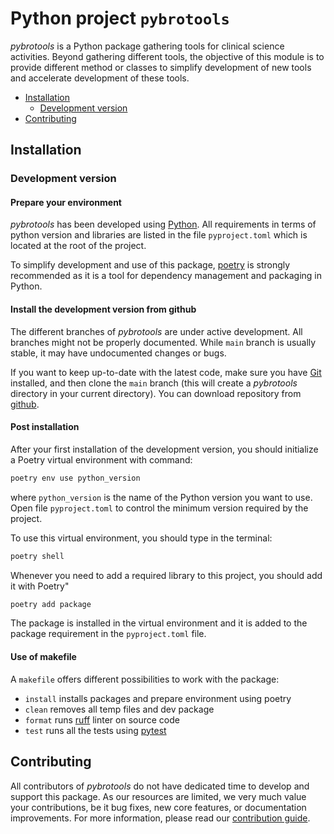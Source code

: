 <!-- Copyright 2024 PYBROTOOLS authors. -->
<!-- See license.md file for details. -->

# Python project `pybrotools`

*pybrotools* is a Python package gathering tools for clinical science
activities. Beyond gathering different tools, the objective of this module is
to provide different method or classes to simplify development of new tools and
accelerate development of these tools.

<!-- @import "[TOC]" {cmd="toc" depthFrom=2 depthTo=3 orderedList=false} -->

<!-- code_chunk_output -->

- [Installation](#installation)
  - [Development version](#development-version)
- [Contributing](#contributing)

<!-- /code_chunk_output -->

## Installation

### Development version

#### Prepare your environment

*pybrotools* has been developed using [Python](https://www.python.org/). All
requirements in terms of python version and libraries are listed in the file
`pyproject.toml` which is located at the root of the project.

To simplify development and use of this package, [poetry](https://python-poetry.org/)
is strongly recommended as it is a tool for dependency management and packaging
in Python.

#### Install the development version from github

The different branches of *pybrotools* are under active development. All
branches might not be properly documented. While `main` branch is usually
stable, it may have undocumented changes or bugs.

If you want to keep up-to-date with the latest code, make sure you have
[Git](https://git-scm.com) installed, and then clone the `main` branch (this
will create a *pybrotools* directory in your current directory). You can
download repository from [github](https://github.com/brobertpc120/pybrotools.git).

#### Post installation

After your first installation of the development version, you should initialize
a Poetry virtual environment with command:

```bash
poetry env use python_version
```

where `python_version` is the name of the Python version you want to use.
Open file `pyproject.toml` to control the minimum version required by the
project.

To use this virtual environment, you should type in the terminal:

```bash
poetry shell
```

Whenever you need to add a required library to this project, you should add it
with Poetry"

```bash
poetry add package
```

The package is installed in the virtual environment and it is added to the
package requirement in the `pyproject.toml` file.

#### Use of makefile

A `makefile` offers different possibilities to work with the package:

- `install`   installs packages and prepare environment using poetry
- `clean`     removes all temp files and dev package
- `format`    runs [ruff](https://docs.astral.sh/ruff/) linter on source code
- `test`      runs all the tests using [pytest](https://docs.pytest.org/en/8.2.x/)

## Contributing

All contributors of *pybrotools* do not have dedicated time to develop and
support this package. As our resources are limited, we very much value your
contributions, be it bug fixes, new core features, or documentation
improvements. For more information, please read our
[contribution guide](contributing.md).
